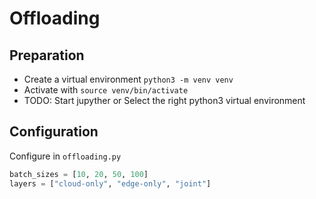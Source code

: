 # Offloading

## Preparation

- Create a virtual environment `python3 -m venv venv`
- Activate with `source venv/bin/activate`
- TODO: Start jupyther or Select the right python3 virtual environment

## Configuration

Configure in ``offloading.py``

```python
batch_sizes = [10, 20, 50, 100]
layers = ["cloud-only", "edge-only", "joint"]
```

